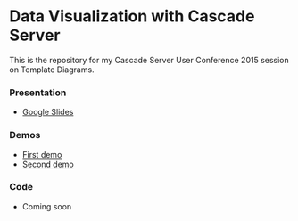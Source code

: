 # Data Visualization with Cascade Server

This is the repository for my Cascade Server User Conference 2015 session on Template Diagrams.

### Presentation

 - [Google Slides](https://goo.gl/Juliie)

### Demos

 - [First demo](https://youtu.be/JdtYZhzgVq0)
 - [Second demo](https://youtu.be/OEPjWZKC048)

### Code

 - Coming soon